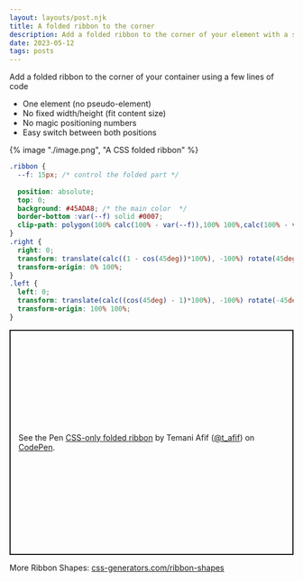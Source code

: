 ```yaml
---
layout: layouts/post.njk
title: A folded ribbon to the corner
description: Add a folded ribbon to the corner of your element with a simple code
date: 2023-05-12
tags: posts
---
```


Add a folded ribbon to the corner of your container using a few lines of code
* One element (no pseudo-element)
* No fixed width/height (fit content size)
* No magic positioning numbers
* Easy switch between both positions

{% image "./image.png", "A CSS folded ribbon" %}

```css
.ribbon {
  --f: 15px; /* control the folded part */
  
  position: absolute;
  top: 0;
  background: #45ADA8; /* the main color  */
  border-bottom :var(--f) solid #0007;
  clip-path: polygon(100% calc(100% - var(--f)),100% 100%,calc(100% - var(--f)) calc(100% - var(--f)),var(--f) calc(100% - var(--f)), 0 100%,0 calc(100% - var(--f)),999px calc(100% - var(--f) - 999px),calc(100% - 999px) calc(100% - var(--f) - 999px))
}
.right {
  right: 0;
  transform: translate(calc((1 - cos(45deg))*100%), -100%) rotate(45deg);
  transform-origin: 0% 100%;
}
.left {
  left: 0;
  transform: translate(calc((cos(45deg) - 1)*100%), -100%) rotate(-45deg);
  transform-origin: 100% 100%;
}
```

<p class="codepen" data-height="400" data-default-tab="result" data-slug-hash="rNqKmvN" data-preview="true" data-user="t_afif" style="height: 400px; box-sizing: border-box; display: flex; align-items: center; justify-content: center; border: 2px solid; margin: 1em 0; padding: 1em;">
  <span>See the Pen <a href="https://codepen.io/t_afif/pen/rNqKmvN">
  CSS-only folded ribbon</a> by Temani Afif (<a href="https://codepen.io/t_afif">@t_afif</a>)
  on <a href="https://codepen.io">CodePen</a>.</span>
</p>
<script async src="https://cpwebassets.codepen.io/assets/embed/ei.js"></script>


More Ribbon Shapes: [css-generators.com/ribbon-shapes](https://css-generators.com/ribbon-shapes/)
